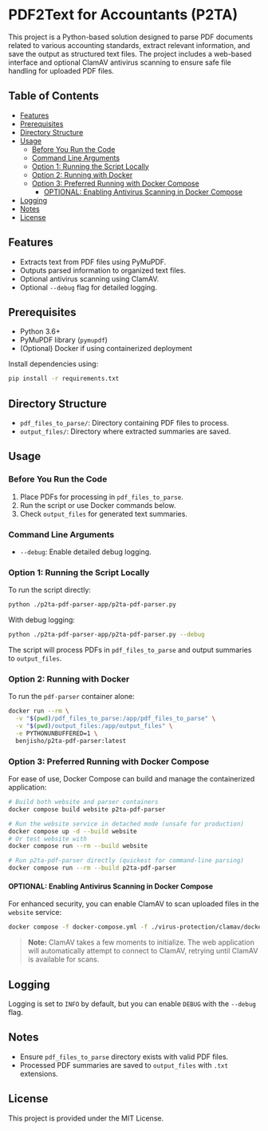 # PDF2Text for Accountants (P2TA)

This project is a Python-based solution designed to parse PDF documents related to various accounting standards, extract relevant information, and save the output as structured text files. The project includes a web-based interface and optional ClamAV antivirus scanning to ensure safe file handling for uploaded PDF files.

## Table of Contents
- [Features](#features)
- [Prerequisites](#prerequisites)
- [Directory Structure](#directory-structure)
- [Usage](#usage)
  - [Before You Run the Code](#before-you-run-the-code)
  - [Command Line Arguments](#command-line-arguments)
  - [Option 1: Running the Script Locally](#option-1-running-the-script-locally)
  - [Option 2: Running with Docker](#option-2-running-with-docker)
  - [Option 3: Preferred Running with Docker Compose](#option-3-preferred-running-with-docker-compose)
    - [OPTIONAL: Enabling Antivirus Scanning in Docker Compose](#optional-enabling-antivirus-scanning-in-docker-compose)
- [Logging](#logging)
- [Notes](#notes)
- [License](#license)

## Features

- Extracts text from PDF files using PyMuPDF.
- Outputs parsed information to organized text files.
- Optional antivirus scanning using ClamAV.
- Optional `--debug` flag for detailed logging.

## Prerequisites

- Python 3.6+
- PyMuPDF library (`pymupdf`)
- (Optional) Docker if using containerized deployment

Install dependencies using:

```bash
pip install -r requirements.txt
```

## Directory Structure

- `pdf_files_to_parse/`: Directory containing PDF files to process.
- `output_files/`: Directory where extracted summaries are saved.

## Usage

### Before You Run the Code

1. Place PDFs for processing in `pdf_files_to_parse`.
2. Run the script or use Docker commands below.
3. Check `output_files` for generated text summaries.

### Command Line Arguments

- `--debug`: Enable detailed debug logging.

### Option 1: Running the Script Locally

To run the script directly:

```bash
python ./p2ta-pdf-parser-app/p2ta-pdf-parser.py
```

With debug logging:

```bash
python ./p2ta-pdf-parser-app/p2ta-pdf-parser.py --debug
```

The script will process PDFs in `pdf_files_to_parse` and output summaries to `output_files`.

### Option 2: Running with Docker

To run the `pdf-parser` container alone:

```bash
docker run --rm \
  -v "$(pwd)/pdf_files_to_parse:/app/pdf_files_to_parse" \
  -v "$(pwd)/output_files:/app/output_files" \
  -e PYTHONUNBUFFERED=1 \
  benjisho/p2ta-pdf-parser:latest
```

### Option 3: Preferred Running with Docker Compose

For ease of use, Docker Compose can build and manage the containerized application:

```bash
# Build both website and parser containers
docker compose build website p2ta-pdf-parser

# Run the website service in detached mode (unsafe for production)
docker compose up -d --build website
# Or test website with
docker compose run --rm --build website

# Run p2ta-pdf-parser directly (quickest for command-line parsing)
docker compose run --rm --build p2ta-pdf-parser
```

#### OPTIONAL: Enabling Antivirus Scanning in Docker Compose

For enhanced security, you can enable ClamAV to scan uploaded files in the `website` service:

```bash
docker compose -f docker-compose.yml -f ./virus-protection/clamav/docker-compose.clamav.yml up --build website clamav -d
```

> **Note:** ClamAV takes a few moments to initialize. The web application will automatically attempt to connect to ClamAV, retrying until ClamAV is available for scans.

## Logging

Logging is set to `INFO` by default, but you can enable `DEBUG` with the `--debug` flag.

## Notes

- Ensure `pdf_files_to_parse` directory exists with valid PDF files.
- Processed PDF summaries are saved to `output_files` with `.txt` extensions.

## License

This project is provided under the MIT License.